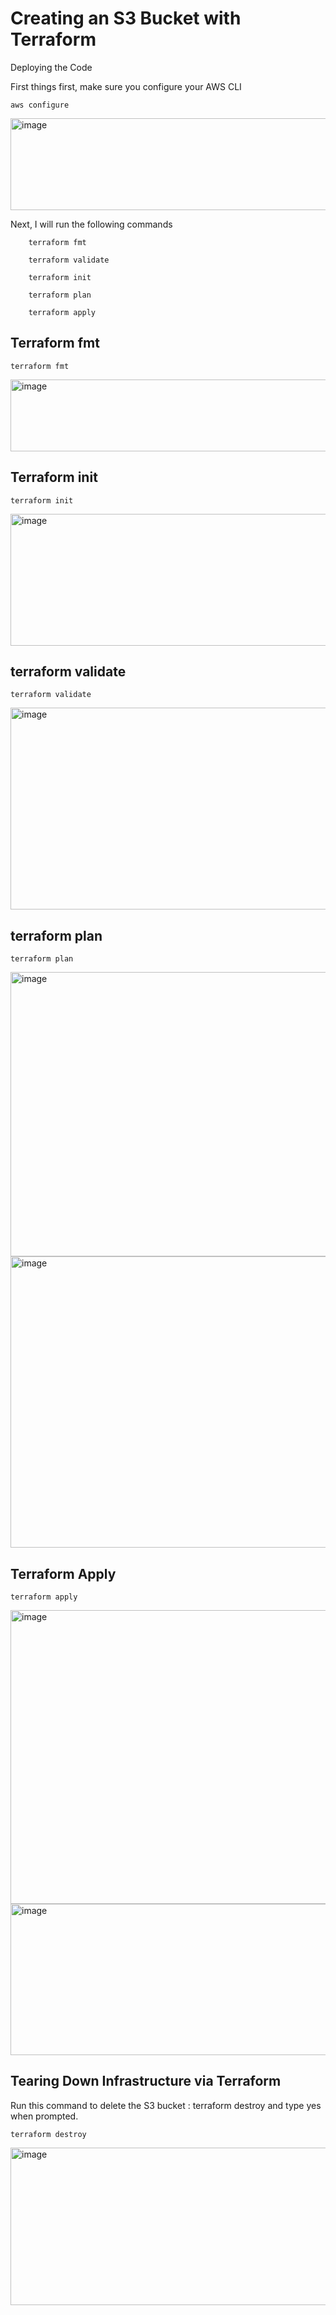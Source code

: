 <h1>Creating an S3 Bucket with Terraform</h1>

Deploying the Code

First things first, make sure you configure your AWS CLI

    aws configure

<img width="570" height="147" alt="image" src="https://github.com/user-attachments/assets/ef212419-cdba-42fc-8340-e3c444219ef1" />

Next, I will run the following commands
        
        terraform fmt
        
        terraform validate
        
        terraform init
        
        terraform plan
        
        terraform apply
    
<h2>Terraform fmt</h2>

    terraform fmt

<img width="627" height="115" alt="image" src="https://github.com/user-attachments/assets/bbe93533-d8a6-4226-88fe-97b10c0db493" />

<h2>Terraform init</h2>

    terraform init

<img width="625" height="211" alt="image" src="https://github.com/user-attachments/assets/a2ef3e43-8c12-4f70-9583-cebddecd8d58" />

<h2>terraform validate</h2>

    terraform validate

<img width="692" height="323" alt="image" src="https://github.com/user-attachments/assets/29ac757b-7ab0-4bec-a37c-cf618ce842fa" />

<h2>terraform plan</h2>

    terraform plan

<img width="887" height="455" alt="image" src="https://github.com/user-attachments/assets/a67899d6-5eda-40a6-895e-02ff2927f31b" />
<img width="758" height="466" alt="image" src="https://github.com/user-attachments/assets/42380846-b566-4d22-95db-8b0c679f8d69" />

<H2>Terraform Apply</h2>
    
    terraform apply

<img width="772" height="470" alt="image" src="https://github.com/user-attachments/assets/e94fc667-3c0d-4ac4-8f1f-48c5e5f44e9a" />

<img width="550" height="242" alt="image" src="https://github.com/user-attachments/assets/f42c2528-f52c-444d-9f4b-6de4c919389c" />

<h2>Tearing Down Infrastructure via Terraform</h2>
Run this command to delete the S3 bucket : terraform destroy and type yes when prompted.

    terraform destroy

<img width="622" height="252" alt="image" src="https://github.com/user-attachments/assets/2dc4a241-5ef4-483b-822c-8b9e04e61f37" />









